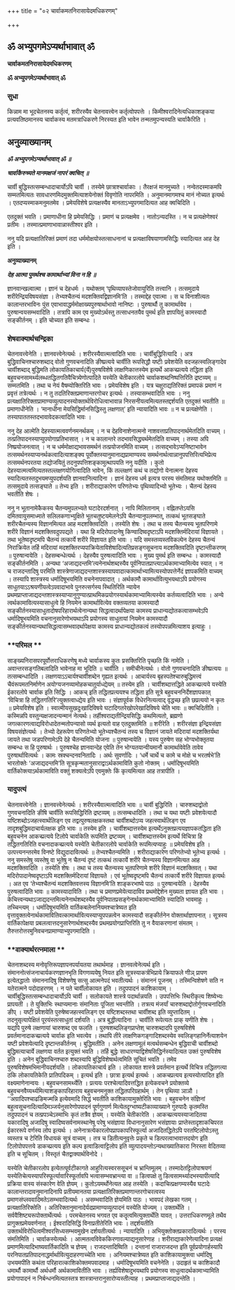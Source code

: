 +++
title = "०२ चार्वाकमतनिरासायेदमधिकरणम्"

+++


## ॐ अभ्युपगमेऽप्यर्थाभावात् ॐ

**चार्वाकमतनिरासायेदमधिकरणम्**

**ॐ अभ्युपगमेऽप्यर्थाभावात् ॐ**

### **सुधा**

किन्नाम मा भूदचेतनस्य कर्तृत्वं, शरीरस्यैव चेतनावत्त्वेन कर्तृत्वोपपत्तेः । किमीश्वरादिनेत्यधिकाशङ्कया प्रत्यवतिष्ठमानस्य चार्वाकस्य मतमत्राधिकरणे निरस्यत इति भावेन तन्मतमुपन्यस्यति चार्वाकैरिति ।

## **अनुव्याख्यानम्**

***ॐ अभ्युपगमेऽप्यर्थाभावात् ॐ ॥***

***चार्वाकैरुच्यते मानमक्षजं नापरं क्वचित् ॥***

चार्वी बुद्धिस्तत्सम्बन्धादाचार्योऽपि चार्वी । तस्येमे छात्राश्चार्वाकाः । तैरक्षजं मानमुच्यते । नन्वेतदस्माकमपि सम्मतमित्यतः सावधारणमिदमुक्तमित्याशयेनोक्तं विवृणोति नापरमिति । अनुमानमागमश्च मानं नोच्यत इत्यर्थः । एतदप्यस्माकमनुमतमेव । प्रमेयविशेषे प्रत्यक्षस्यैव मानताऽभ्युपगमादित्यत आह क्वचिदिति ।

एतदुक्तं भवति । प्रमाणाधीना हि प्रमेयसिद्धिः । प्रमाणं च प्रत्यक्षमेव । नातोऽन्यदस्ति । न च प्रत्यक्षेणेश्वरं प्रतीमः । तस्मात्प्रमाणाभावान्नास्तीश्वर इति ।

ननु यदि प्रत्यक्षातिरिक्तं प्रमाणं तदा धर्ममोक्षयोस्तत्साधनानां च प्रत्यक्षाविषयाणामसिद्धिः स्यादित्यत आह देह इति ।

**अनुव्याख्यानम्**

***देह आत्मा पुमर्थश्च कामार्थाभ्यां विना न हि ॥***

ज्ञानवान्खल्वात्मा । ज्ञानं च देहधर्मः । यथोक्तम् ‘पृथिव्यापस्तेजोवायुरिति तत्त्वानि । तत्समुदाये शरीरेन्द्रियविषयसंज्ञा । तेभ्यश्चैतन्यं मदशक्तिवद्विज्ञानमि’ति । तस्माद्देह एवात्मा । स च विनाशीत्यतः कालान्तरभाविनः पुंस एवाभावाद्धर्ममोक्षाख्यपुरुषार्थाभावो नानिष्टः । पुरुषार्थौ तु कामार्थावेव । पुरुषान्वयसम्भवादिति । तत्रापि काम एव मुख्योऽर्थस्तु तत्साधनतयैव पुमर्थ इति ज्ञापयितुं कामस्यादौ सङ्कीर्तनम् । इति चोच्यत इति सम्बन्धः ।

### **शेषवाक्यार्थचन्द्रिका**

चेतनावत्त्वेनेति । ज्ञानवत्त्वेनेत्यर्थः । शरीरस्यैवात्मत्वादिति भावः । चार्वीबुद्धिरित्यादि । अत्र बुद्धिवाचिनश्चारुशब्दाद् वोतो गुणवचनादिति ङीष्प्रत्यये चार्वीति रूपसिद्धौ यष्टीः प्रवेशयेति वदजहत्स्वलिङ्गादेव चार्वीशब्दाद् बुद्धिमति लोकायतिकाचार्य(र्ये)पुरुषविशेषे लाक्षणिकात्तस्येम इत्यर्थे आकच्प्रत्यये तद्धिता इति बहुवचनसामर्थ्यलब्धतद्धितगतिवैचित्र्येणोत्पादिते यस्येति चेतीकारलोपे चार्वाकशब्दनिष्पत्तिरिति द्रष्टव्यम् ॥ सम्मतमिति । तथा च नेयं वैषम्योक्तिरिति भावः । प्रमेयविशेष इति । यत्र चक्षुराद्यतिरिक्तं प्रमापकं प्रमाणं न प्रवृत्तं तत्रेत्यर्थः । न तु तदतिरिक्तप्रमाणान्तरगोचर इत्यर्थः । तस्यासम्भवादिति भावः । ननु प्रत्यक्षातिरिक्ताप्रामाण्यव्युत्पादनस्योक्तार्थविरोधित्वाभावान्न निरसनीयत्वमित्यतस्तद्दर्शयति एतदुक्तं भवतीति ॥ प्रमाणाधीनेति । ‘मानाधीना मेयसिद्धिर्मानसिद्धिस्तु लक्षणात्’ इति न्यायादिति भावः ॥ न च प्रत्यक्षेणेति । तस्यापाततस्तदभावावेदकत्वादिति भावः ।

ननु देह आत्मेति देहस्यात्मत्ववर्णनमनर्थकम् । न च देहविनाशेनात्मनो नाशवत्ताप्रतिपादनार्थमेतदिति वाच्यम् । तत्प्रतिपादनस्याप्युपयोगाप्रतिभासात् । न च कालान्तरे तदभावसिद्ध्यर्थमेतदिति वाच्यम् । तस्या अपि निष्प्रयोजनत्वात् । न च धर्ममोक्षाद्यभावसमर्थनं तत्प्रयोजनमिति वाच्यम् । तत्सद्भावेऽप्यनिष्टाभावेन तत्समर्थनस्याप्यनर्थकत्वादित्याशङ्क्य पूर्वोक्तस्यानुमानाद्यप्रामाण्यस्य समर्थनार्थत्वान्नानुपपत्तिरित्यभिप्रेत्य तत्समर्थनपरतया तद्योजयितुं तदनुपपत्तिशङ्कामुत्थापयति ननु यदीति । कुतो देहस्यात्मत्वमित्यतस्तल्लक्षणयोगित्वादिति भावेन, किं तल्लक्षणं कथं च तद्योगो येनात्मना देहस्य स्यादित्यतस्तदुभयमप्युपदर्शयति ज्ञानवानित्यादिना । ज्ञानं देहस्य धर्म इत्यत्र परस्य संमतिमाह यथोक्तमिति ॥ तत्समुदाये तत्सङ्घाते ॥ तेभ्य इति । शरीराद्याकारेण परिणतेभ्यः पृथिव्यादिभ्यो भूतेभ्यः । चैतन्यं देहस्य भवतीति शेषः ।

ननु न भूतानामेकैकस्य चैतन्यमुपलभ्यते घटादेरदर्शनात् । नापि मिलितानाम् । वह्नितप्तेऽयसि दमितवायुसमाध्माते सलिलकणाभ्युक्षिते भूतचतुष्टयमेलनेऽपि चैतन्यानुपलम्भात्, तत्कथं भूतसङ्घाते शरीरचैतन्यस्य विज्ञानमित्यत आह मदशक्तिवदिति । तस्येति शेषः । तथा च तस्य चैतन्यस्य भूतपरिणामे शरीरे विज्ञानं मदशक्तिवदुपपद्यते । यथा हि मदिरोपादानेषु किण्वादिष्वदृष्टाऽपि मदशक्तिर्मदिरायां विज्ञायते । तथा भूतेष्वदृष्टमपि चैतन्यं तत्कार्ये शरीरे विज्ञायत इति भावः । यदि समस्तव्यस्तविकल्पेन देहस्य चैतन्यं निराक्रियेत तर्हि मदिरायां मदशक्तिरप्यपाक्रियेताविशेषादित्यतिप्रसङ्गसूचनाय मदशक्तिवदिति दृष्टान्तीकरणम् ॥ पुरुषान्वयेति । देहसम्बन्धेत्यर्थः । देहस्यैव पुरुषत्वादिति भावः । मुख्य पुमर्थ इति सम्बन्धः । कामस्यादौ सङ्कीर्तनमिति । अन्यथा ‘अजाद्यदन्तमि’त्यनेनार्थशब्दस्यैव पूर्वनिपातप्राप्त्याऽर्थकामाभ्यामित्येव स्यात् । न च राजदन्तादिषु परमिति शास्त्रेणाजाद्यदन्तशास्त्रस्यापवादात्कामार्थाभ्यामित्यस्योपपत्तेर्नेदं ज्ञापकमिति वाच्यम् । तस्यापि शास्त्रस्य धर्मादिषूभयमिति वचनेनापवादात् । अर्थकामौ कामार्थावित्युभयथाऽपि प्रयोगस्य साधुतयाऽऽश्रयणीयत्वेऽपवादाभावे पुनरुत्सर्गस्य स्थितिरिति न्यायेन प्रथमप्राप्ताजाद्यदन्तशास्त्रस्याप्यानुगुण्यात्प्राथमिकप्रयोगस्यार्थकामाभ्यामित्यस्येव कर्तव्यत्वादिति भावः । अन्ये त्वर्थकामावित्यस्यासाधुत्वे हि नियमेन कामार्थावित्येव वक्तव्यतया कामस्यादौ सङ्कीर्तनस्यासाधुतादोषपरिहारार्थत्वेनान्यथा सिद्धत्वादर्थापेक्षया कामस्य प्राधान्यद्योतकत्वासम्भवेऽपि धर्मादिषूभयमिति वचनानुसारेणोभयथाऽपि प्रयोगस्य साधुतायां नियमेन कामस्यादौ सङ्कीर्तनस्यान्यथासिद्धत्वासम्भवादर्थापेक्षया कामस्य प्राधान्यद्योतकत्वं तस्योपपन्नमित्याशय इत्याहुः ।

### **परिमल **

साङ्ख्यनिरासपरपूर्वोत्तराधिकरणेषु मध्ये चार्वाकस्य कुतः प्रसक्तिरिति पृच्छति किं नामेति । अवान्तरसङ्गतिबलादिति भावेनाह मा भूदिति ॥ चार्वीति । समीचीनेत्यर्थः । वोतो गुणवचनादिति ङीष्प्रत्ययः ॥ तत्सम्बन्धादिति । लक्षणयाऽऽचार्यश्चार्वीशब्देन गृह्यत इत्यर्थः । आचार्यस्य बृहस्पतेश्चारुबुद्धिमत्त्वं चैवंरूपमतनिर्माणेन अयोग्यजनव्यामोहकचातुर्याध्द्येयम् ॥ तस्येम इति । चार्वीशब्दात्तद्धिते आकच्प्रत्यये यस्येति ईकारलोपे चार्वाक इति सिद्धिः । आकच् इति तद्धितप्रत्ययश्च तद्धिता इति सूत्रे बहुवचननिर्देशज्ञापकात् ‘विचित्रा हि तद्धितगतिरि’त्युक्तत्वाध्द्येय इति भावः । संज्ञापूर्वक विधेरनित्यत्वाद् वृद्धच्छ इति छप्रत्ययो न कृतः ॥ प्रमेयविशेष इति । स्वात्मीयसुखदुःखादिविषये घटादिगतरेखोपरेखादिविषये चेति भावः ॥ क्वचिदितीति । कस्मिन्नपि वस्तुन्यक्षजादन्यन्मानं नेत्यर्थः। तर्हीश्वराद्यतीन्द्रियसिद्धिः कथमित्यतो, ब्रह्मणो जगत्कारणत्वाद्यविरोधादेतन्मतोपन्यासो व्यर्थ इत्यतो वाह एतदुक्तमिति ॥ शरीरेति । शरीरसंज्ञा इन्द्रियसंज्ञा विषयसंज्ञेत्यर्थः । तेभ्यो देहरूपेण परिणतेभ्यो भूतेभ्यश्चैतन्यं तस्य च विज्ञानं जायते मदिरायां मदशक्तिर्यथा जायते तथा जडपरिणामेऽपि देहे चैतन्यमिति योजना ॥ पुरुषान्वयेति । यस्य पुरुषेण सह भोग्यभोक्तृतया सम्बन्धः स हि पुरुषार्थः । पुरुषश्चेह ज्ञानवान्देह एवेति तेन भोग्यतयान्वीयमानौ कामार्थावेवेति तावेव पुरुषार्थावित्यर्थः । कामः स्रक्चन्दनवनितादिः । अर्थः सुवर्णादिः । ‘धर्मे चार्थे च कामे च मोक्षे च भरतर्षभे’ति भारतोक्तेः ‘अजाद्यदन्तमि’ति सूत्रकृन्मतानुसाराद्वाऽर्थकामाविति कुतो नोक्तम् । धर्मादिषूभयमिति वार्तिकोक्त्याऽर्थकामाविति वक्तुं शक्यत्वेऽपि एवमुक्तेः किं कृत्यमित्यत आह तत्रापीति ।

### **यादुपत्यं**

चेतनावत्त्वेनेति । ज्ञानवत्त्वेनेत्यर्थः । शरीरस्यैवात्मत्वादिति भावः ॥ चार्वी बुद्धिरिति । चारुशब्दाद्वोतो गुणवचनादिति ङीषि चार्वीति रूपसिद्धिरिति द्रष्टव्यम् ॥ तत्सम्बधादिति । तथा च यथा यष्टीः प्रवेशयेत्यादौ यष्टिशब्दोऽजहत्स्वार्थलिङ्ग एव तद्वत्पुरुषलक्षकस्तथा चार्वीशब्दोऽप्य जहत्स्वार्थलिङ्ग एव तादृशबुद्धिमदाचार्यलक्षक इति भावः ॥ तस्येम इति । चार्वीशब्दात्तस्येम इत्यर्थेऽनुक्तप्रत्ययज्ञापकतद्धिता इति बहुवचनेन आकच्प्रत्यये टिलोपे चार्वाकेति रूपमिति द्रष्टव्यम् । चार्वीशब्दात्तस्येम इत्यर्थे विचित्रा हि तद्धितगतिरिति वचनादाकच्प्रत्यये यस्येति चेतीकारलोपे चार्वाकेति रूपमित्यप्याहुः ॥ प्रमेयविशेष इति । उत्पत्त्यनन्तरमेव विनष्टे विद्युदादावित्यर्थः ॥ तेभ्यश्चैतन्यमिति । शरीराद्याकारेण परिणतेभ्यो भूतेभ्य इत्यर्थः । ननु समस्तेषु व्यस्तेषु वा भूतेषु न चैतन्यं दृष्टं तत्कथं तत्कार्ये शरीरे चैतन्यस्य विज्ञानमित्यत आह मदशक्तिवदिति । तस्येति शेषः । तथा च तस्य चैतन्यस्य भूतपरिणामे शरीरे विज्ञानं मदशक्तिवत् । यथा मदिरोपादानेष्वदृष्टाऽपि मदशक्तिर्मदिरायां विज्ञायते । एवं भूतेष्वदृष्टमपि चैतन्यं तत्कार्ये शरीरे विज्ञायत इत्यर्थः । अत एव ‘तेभ्यश्चैतन्यं मदशक्तिवत्तस्य विज्ञानमि’ति शाङ्करभाष्ये पाठः ॥ पुरुषान्वयेति । देहस्यैव पुरुषत्वादिति भावः ॥ कामस्यादाविति । तथा च प्रमाणप्रमेयेत्यादाविव प्रथमोद्देशेन मुख्यता ज्ञायत इति भावः । केचित्त्वन्यथाऽजाद्यदन्तमित्यनेनार्थशब्दस्यैव पूर्वनिपातप्रसङ्गेनार्थकामाभ्यामिति स्यादिति भावमाहुः । तच्चिन्त्यम् । धर्मादिषूभयमिति वार्तिकबलेनानियमश्चात्रेष्यत इति वृत्तावुक्तत्वेनार्थकामावितिवत्कामार्थावित्यस्याप्युपपन्नत्वेन कामस्यादौ सङ्कीर्तनेन वोक्तार्थाज्ञापनात् । सूत्रस्य वार्तिकापेक्षया प्रबलत्वात्तदनुसारेणार्थशब्दस्यैव प्रथमप्रयोगप्राप्तिरिति तु न वैयाकरणानां संमतम् । तैरुत्तरोत्तरमुनिवचनप्रामाण्याभ्युपगमादिति ।

### **वाक्यार्थरत्नमाला **

चेतनाशब्दस्य मनोवृत्तिरूपज्ञापनपर्यायतया तथार्थमाह । ज्ञानवत्वेनेत्यर्थ इति । संमाननोत्संजनाचार्यकरणज्ञानभृति विगणव्ययेषु नियत इति सूत्रस्याकर्त्रभिप्राये क्रियाफले णीञ् प्रापण इत्येतद्धातोः संमाननादिषु विशेषणेषु सत्सु आत्मनेपदं भवतीत्यर्थः । संमाननं पूजनम् । तस्मिन्विशेषणे सति न यतेरात्मने पदोदाहरणम् । न पते चार्वीलोकायत इति । तदुपपादनं काशिकायाम् । चार्वीबुद्धिस्तत्सम्बन्धादाचार्योऽपि चार्वी । सलोकायते शास्त्रे पदार्थान्नयति । उपपत्तिभिः स्थिरीकृत्य शिष्येभ्यः प्रापयती । ते युक्तिभिः स्थाप्यमानाः संमानिताः पूजिता भवन्तीति । तत्रत्य मंजर्यां चारुशब्दाद्दोतोर्गुणवचनादिति ङीप् । यष्टी प्रवेशयेति पुरुषेष्वजहत्स्वलिङ्ग एव यष्टिशब्दस्तथा चार्वीशब्द इति व्युप्तादितम् । तदनुसृत्यापेक्षितं पूरयंस्तत्साधुतां दर्शयति । अत्र बुद्धीत्यादिना । चार्वीति रूपेत्यतः प्राक् यणीति शेषः । यद्यपि पुरुषे लक्षणायां चारुशब्द एव फलति । पुरुषशब्दलिङ्गप्राप्तेश् चारुशब्दादपि पुरुषविशेषे प्रवर्तमानादाकच्प्रत्यये चार्वाक इति भवत्येव । तथापि तीरे लाक्षणिकगङ्गादिशब्दस्येव स्वलिङ्गहानिर्नेत्याशयेन यष्टी प्रवेशयेत्यादि दृष्टान्तकीर्तनम् । बुद्धिमतीति । अनेन लक्षणामूलं मत्वर्थसम्बन्धेन बुद्धिवाची चार्वीशब्दो बुद्धिमत्याचार्ये लक्षणया वर्तत इत्युक्तं भवति । तर्हि बुद्धेः साधारण्याद्विशेषसिद्धिर्नस्यादित्यत उक्तं पुरुषविशेष इति । अनेन बुद्धिवाचिनश्चारु शब्दस्यापि बुद्धिविशेषार्थत्वमिति सूचितं भवति । तमेव पुरुषविशेषमभिमानीयदर्शयति । लोकायतिकाचार्य इति । लोकायत शास्त्रे प्रवर्तमान इत्यर्थे विचित्र तद्धितगत्या ठकि लोकायतिकेति प्रातिपदिकम् । इत्यर्थ इति । छात्रा इत्यर्थ इत्यर्थः । आकचप्रत्यय इत्यस्योत्पादित इति वक्ष्यमाणेनान्वयः । बहुवचनसामर्थ्येति । प्रत्ययः परश्चेत्यादिवत्तद्धित इत्येकवचने प्रयोक्तव्ये बहुवचनवैय्यर्थ्यमित्याशङ्कापरिहाराय बहुवचनमनुक्त तद्धितपरिग्रहार्थम् । तेन पृथिव्या ञाञौ । ‘‘अग्रादिपश्चाढङिमज्मन्नि इत्येवमादि सिद्धं भवतीति काशिकायामुक्तेरिति भावः । बहुवचनेन संज्ञिनां बहुत्वसूचनादित्यादिमञ्जर्यनुसारेणोपपादनं पूर्णगुणार्ण मित्येतदृग्भाष्यटीकाव्याख्याने गुरुपादैः कृतमस्ति तदुपपादनं च तत्प्रपञ्चेऽस्माभिः कृतं तत्रैव ज्ञेयम् । यस्येति चेतीकारेति । आकच्प्रत्ययस्याजादितया यकारादिषु अजादिषु स्वादिष्वसर्वनामस्थानेषु परेषु भसंज्ञाया विधानानुसारेण भसंज्ञायाः प्राप्तेस्तादृशाकचिपरत ईकाररूपे वर्णस्य लोप इत्यर्थः । अनेनात्रत्येकारलोपप्रापकापरिस्फूर्त्या अजादितद्धितेऽपि परतष्टिलोपोऽस्तु व्यस्तत्र च टेरिति विधायकं सूत्रं वाच्यम् । तत्र च डितीत्यनुवृत्तेः प्रकृते च डित्परत्वाभावात्तदयोग इति टिलोपोपपत्तये डाकच्प्रत्यय इति कल्प इत्वाडित्वाट्टिलोप इति व्युत्पादयन्तोऽन्यथाख्यातिकारा निरस्ता वेदितव्या इति च सूचितम् । विस्तृतं चैतद्वाक्यार्थविनोदे ।

यस्येति चेतीकारलोप इत्येतत्पूर्वटीकागते आहुरित्यस्वरससूचनं च भ्रान्तिमूलम् । तस्मादेतट्टिलोपाश्रयणं यस्येतिचेत्यस्यापरिस्फूर्त्यावारिस्फूर्तावपि भत्वासम्भवभ्रान्त्या वा ॥ डित्वपक्षे तु डित्वसामर्थ्यादभस्यापीत्यादि प्रक्रिया वास्य संस्कारेण वेति ज्ञेयम् । कुतोऽयमर्थोनेत्यत आह तस्येति । कदाचित्प्रक्षगम्यस्यैव घटादेः कालान्तरादावनुमानादिनापि प्रतीयमानतया प्रत्यक्षातिरिक्तप्रमाणान्तरगोचरत्वस्य प्रमाणसंप्लववादिमतेऽसम्भवादित्यर्थः । असम्भवादिति ज्ञेयमिति पाठः । भावपदं लेखका गतम् । प्रत्यक्षातिरिक्तेति । अतिरिक्तानुमानादेर्यदप्रामाण्यव्युत्पादनं यस्येति योज्यम् । उक्तार्थेति । सर्ववैशिष्ट्यरूपोक्तार्थेत्यर्थः । परमचेतनस्य भगवत एव कतॄत्वमित्युक्तार्थेति यावत् । उत्तराधिकरणमूले तथैव प्रागुक्तप्रमेयवर्णनात् । ईश्वरादिसिद्धिं विनाप्रतीतेरिति भावः । तद्दर्शयतीति उक्तार्थविरोधित्वमीश्वरसिध्यसम्भवमुखेन दर्शयतीत्यर्थः । न्यायादिति । अभियुक्तोक्तप्रकारादित्यर्थः । परस्य संमतिमिति । चार्वाकस्येत्यर्थः । आत्मतत्वविवेककिरणावल्याद्यनुसारेणाह । शरीराद्याकारेणेत्यादिना प्रत्यक्षं प्रमाणमित्यादिभाष्यवार्तिकादिति च ज्ञेयम् । राजदन्तादिष्विति । दन्तानां राजाराजदन्त इति पूर्वप्रयोगार्हस्यापि परनिपातप्रतिपादनाद्धर्मार्थावित्युदाहरणाच्चेति भावः । अनियमश्चात्रेष्यत इति काशिकायामुक्त्वा धर्मादिषु उभयमपीति कथंता परिहारात्काशिकोक्तमपवादमाह । धर्मादिषूभयमिति वचनेनेति । उदाहृतं च काशिकादौ धमार्थौ कामार्थौ अर्थधर्मौ अर्थकामावितीति भावः । तर्ह्यविशेषादुभयथापि प्रयोगस्य साधुत्वादर्थकामाभ्यामिति प्रयोगापादनं न निर्बन्धनमित्यतस्तत्र शास्त्रान्तरानुसारोप्यस्तीत्याह । प्रथमप्राप्ताजाद्यदन्तेति ।

